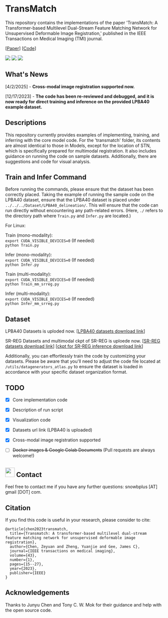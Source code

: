 # TransMatch
This repository contains the implementations of the paper 'TransMatch: A Transformer-based Multilevel Dual-Stream Feature Matching Network for Unsupervised Deformable Image Registration,' published in the IEEE Transactions on Medical Imaging (TMI) journal. 

[[Paper](https://ieeexplore.ieee.org/abstract/document/10158729/)] [[Code](https://github.com/tzayuan/TransMatch_TMI)]

<a href="https://www.python.org/"><img src="https://img.shields.io/badge/Python-3.8-ff69b4.svg" /></a>
<a href= "https://pytorch.org/"> <img src="https://img.shields.io/badge/PyTorch-2.1-2BAF2B.svg" /></a>
<a href="https://opensource.org/licenses/MIT"><img src="https://img.shields.io/badge/License-MIT-yellow.svg"></a>

## What's News
[4/2/2025] - **Cross-modal image registration supported now.**

[12/17/2023] - **The code has been re-reviewed and debugged, and it is now ready for direct training and inference on the provided LPBA40 example dataset.**
        
## Descriptions
This repository currently provides examples of implementing, training, and inferring with the core model code. For the 'transmatch' folder, its contents are almost identical to those in Models, except for the location of STN, which is specifically prepared for multimodal registration. It also includes guidance on running the code on sample datasets. Additionally, there are suggestions and code for visual analysis.

## Train and Infer Command
Before running the commands, please ensure that the dataset has been correctly placed. Taking the example of running the sample code on the LPBA40 dataset, ensure that the LPBA40 dataset is placed under ```../../../Dataset/LPBA40_delineation/```. This will ensure that the code can run directly without encountering any path-related errors. (Here, ```./``` refers to the directory path where ```Train.py``` and ```Infer.py``` are located.)

For Linux:

Train (mono-modality):  
```export CUDA_VISIBLE_DEVICES=0``` (If needed)  
```python Train.py```

Infer (mono-modality):  
```export CUDA_VISIBLE_DEVICES=0``` (If needed)  
```python Infer.py```

Train (multi-modality):  
```export CUDA_VISIBLE_DEVICES=0``` (If needed)  
```python Train_mm_srreg.py```

Infer (multi-modality):  
```export CUDA_VISIBLE_DEVICES=0``` (If needed)  
```python Infer_mm_srreg.py```

## Dataset
LPBA40 Datasets is uploded now.  [[LPBA40 datasets download link](https://drive.google.com/file/d/1mRmJpk06guietL3tUxpJjPYzEoJ0GLtm/view?usp=sharing)]

SR-REG Datasets and multimodal ckpt of SR-REG is uploede now. [[SR-REG datasets download link](https://drive.google.com/file/d/1YP0IOy3vthsC-QbDB4mbDPzJmyQ-ZsB4/view?usp=sharing)]  [[ckpt for SR-REG inference download link](https://drive.google.com/file/d/1Yrb3Ja5AkMQ0Ic14C6Tuzx2lZ5RvosSp/view?usp=sharing)]

Additionally, you can effortlessly train the code by customizing your datasets. Please be aware that you'll need to adjust the code file located at ```/utils/datagenerators_atlas.py``` to ensure the dataset is loaded in accordance with your specific dataset organization format.

## TODO
- [x] Core implementation code
- [x] Description of run script
- [x] Visualization code
- [x] Datasets url link (LPBA40 is uploaded)
- [x] Cross-modal image registration supported
- [ ] ~~Docker images & Google Colab Documents~~ (Pull requests are always welcome!)



## <img src="https://raw.githubusercontent.com/iampavangandhi/iampavangandhi/master/gifs/Hi.gif" width="30"> Contact
Feel free to contact me if you have any further questions: snowbplus [AT] gmail [DOT] com.

## Citation
If you find this code is useful in your research, please consider to cite:
```
@article{chen2023transmatch,
  title={Transmatch: A transformer-based multilevel dual-stream feature matching network for unsupervised deformable image registration},
  author={Chen, Zeyuan and Zheng, Yuanjie and Gee, James C},
  journal={IEEE transactions on medical imaging},
  volume={43},
  number={1},
  pages={15--27},
  year={2023},
  publisher={IEEE}
}
```

## Acknowledgements
Thanks to Junyu Chen and Tony C. W. Mok for their guidance and help with the open source code.

